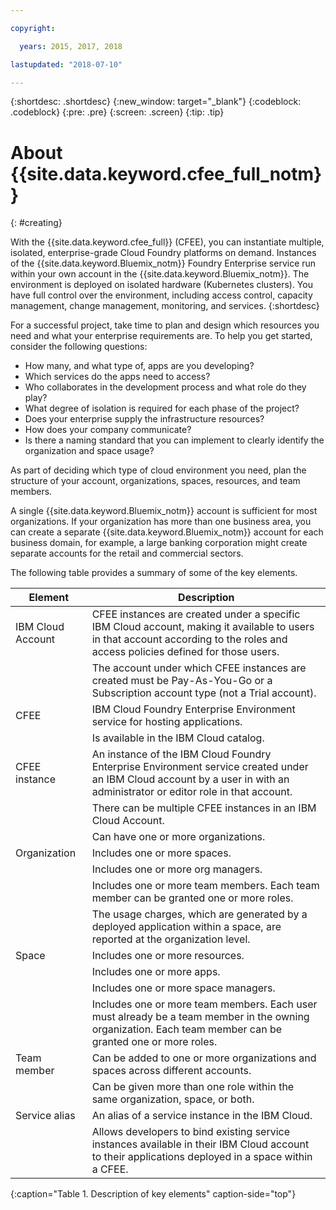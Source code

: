 ```yaml
---

copyright:

  years: 2015, 2017, 2018

lastupdated: "2018-07-10"

---
```


{:shortdesc: .shortdesc}
{:new_window: target="_blank"}
{:codeblock: .codeblock}
{:pre: .pre}
{:screen: .screen}
{:tip: .tip}

# About {{site.data.keyword.cfee_full_notm}}
{: #creating}

With the {{site.data.keyword.cfee_full}} (CFEE), you can instantiate multiple, isolated, enterprise-grade Cloud Foundry platforms on demand. Instances of the {{site.data.keyword.Bluemix_notm}} Foundry Enterprise service run within your own account in the {{site.data.keyword.Bluemix_notm}}. The environment is deployed on isolated hardware (Kubernetes clusters). You have full control over the environment, including access control, capacity management, change management, monitoring, and services.
{:shortdesc}

For a successful project, take time to plan and design which resources you need and what your enterprise requirements are. To help you get started, consider the following questions:

* How many, and what type of, apps are you developing?
* Which services do the apps need to access?
* Who collaborates in the development process and what role do they play?
* What degree of isolation is required for each phase of the project?
* Does your enterprise supply the infrastructure resources?
* How does your company communicate?
* Is there a naming standard that you can implement to clearly identify the organization and space usage?

As part of deciding which type of cloud environment you need, plan the structure of your account, organizations, spaces, resources, and team members.

A single {{site.data.keyword.Bluemix_notm}} account is sufficient for most organizations. If your organization has more than one business area, you can create a separate {{site.data.keyword.Bluemix_notm}} account for each business domain, for example, a large banking corporation might create separate accounts for the retail and commercial sectors.

The following table provides a summary of some of the key elements.

| Element   | Description |
|-----------|---------------|
| IBM Cloud Account | CFEE instances are created under a specific IBM Cloud account, making it available to users in that account according to the roles and access policies defined for those users. |
|| The account under which CFEE instances are created must be Pay-As-You-Go or a Subscription account type (not a Trial account).  |
| CFEE | IBM Cloud Foundry Enterprise Environment service for hosting applications. |
|| Is available in the IBM Cloud catalog. |
| CFEE instance | An instance of the IBM Cloud Foundry Enterprise Environment service created under an IBM Cloud account by a user in with an administrator or editor role in that account. |
|| There can be multiple CFEE instances in an IBM Cloud Account. |
|| Can have one or more organizations. |
| Organization | Includes one or more spaces. |
|| Includes one or more org managers. |
|| Includes one or more team members. Each team member can be granted one or more roles. |
|| The usage charges, which are generated by a deployed application within a space, are reported at the organization level. |
| Space | Includes one or more resources. |
|| Includes one or more apps. |
|| Includes one or more space managers. |
|| Includes one or more team members. Each user must already be a team member in the owning organization. Each team member can be granted one or more roles. |
| Team member | Can be added to one or more organizations and spaces across different accounts. |
|| Can be given more than one role within the same organization, space, or both. |
| Service alias | An alias of a service instance in the IBM Cloud. |
|| Allows developers to bind existing service instances available in their IBM Cloud account to their applications deployed in a space within a CFEE.|
{:caption="Table 1. Description of key elements" caption-side="top"}


